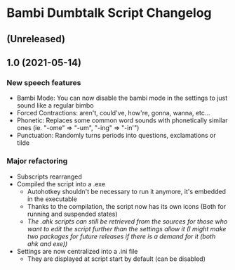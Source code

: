 # Bambi Dumbtalk Script Changelog

## (Unreleased)

## 1.0 (2021-05-14)

### New speech features
- Bambi Mode: You can now disable the bambi mode in the settings to just sound like a regular bimbo
- Forced Contractions: aren't, could've, how're, gonna, wanna, etc...
- Phonetic: Replaces some common word sounds with phonetically similar ones (ie. "-ome" => "-um", "-ing" => "-in'")
- Punctuation: Randomly turns periods into questions, exclamations or tilde

### Major refactoring
- Subscripts rearranged
- Compiled the script into a .exe
  - Autohotkey shouldn't be necessary to run it anymore, it's embedded in the executable
  - Thanks to the compilation, the script now has its own icons (Both for running and suspended states)
  - _The .ahk scripts can still be retrieved from the sources for those who want to edit the script further than the settings allow it (I might make two packages for future releases if there is a demand for it (both ahk and exe))_
- Settings are now centralized into a .ini file
  - They are displayed at script start by default (can be disabled)
